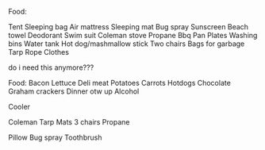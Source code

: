 

Food:




Tent
Sleeping bag
Air mattress
Sleeping mat
Bug spray
Sunscreen
Beach towel
Deodorant
Swim suit
Coleman stove
Propane
Bbq
Pan
Plates
Washing bins
Water tank
Hot dog/mashmallow stick
Two chairs
Bags for garbage
Tarp
Rope
Clothes



do i need this anymore???




Food:
Bacon
Lettuce
Deli meat
Potatoes
Carrots
Hotdogs
Chocolate
Graham crackers
Dinner otw up
Alcohol

Cooler

Coleman
Tarp
Mats
3 chairs
Propane

Pillow
Bug spray
Toothbrush